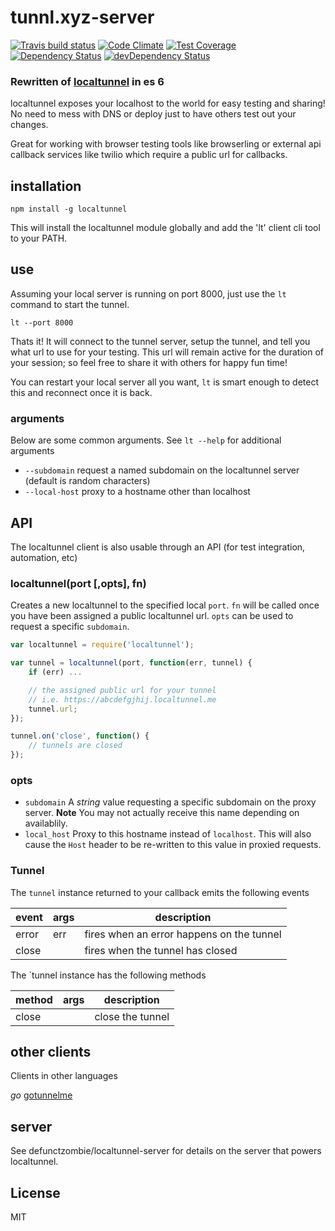 # tunnl.xyz-server
[![Travis build status](http://img.shields.io/travis/longle255/tunnl.xyz-server.svg?style=flat)](https://travis-ci.org/longle255/tunnl.xyz-server)
[![Code Climate](https://codeclimate.com/github/longle255/tunnl.xyz-server/badges/gpa.svg)](https://codeclimate.com/github/longle255/tunnl.xyz-server)
[![Test Coverage](https://codeclimate.com/github/longle255/tunnl.xyz-server/badges/coverage.svg)](https://codeclimate.com/github/longle255/tunnl.xyz-server)
[![Dependency Status](https://david-dm.org/longle255/tunnl.xyz-server.svg)](https://david-dm.org/longle255/tunnl.xyz-server)
[![devDependency Status](https://david-dm.org/longle255/tunnl.xyz-server/dev-status.svg)](https://david-dm.org/longle255/tunnl.xyz-server#info=devDependencies)

### Rewritten of [localtunnel](https://github.com/localtunnel/localtunnel) in es 6

localtunnel exposes your localhost to the world for easy testing and sharing! No need to mess with DNS or deploy just to have others test out your changes.

Great for working with browser testing tools like browserling or external api callback services like twilio which require a public url for callbacks.

## installation ##

```
npm install -g localtunnel
```

This will install the localtunnel module globally and add the 'lt' client cli tool to your PATH.

## use ##

Assuming your local server is running on port 8000, just use the ```lt``` command to start the tunnel.

```
lt --port 8000
```

Thats it! It will connect to the tunnel server, setup the tunnel, and tell you what url to use for your testing. This url will remain active for the duration of your session; so feel free to share it with others for happy fun time!

You can restart your local server all you want, ```lt``` is smart enough to detect this and reconnect once it is back.

### arguments

Below are some common arguments. See `lt --help` for additional arguments

* `--subdomain` request a named subdomain on the localtunnel server (default is random characters)
* `--local-host` proxy to a hostname other than localhost

## API ##

The localtunnel client is also usable through an API (for test integration, automation, etc)

### localtunnel(port [,opts], fn)

Creates a new localtunnel to the specified local `port`. `fn` will be called once you have been assigned a public localtunnel url. `opts` can be used to request a specific `subdomain`.

```javascript
var localtunnel = require('localtunnel');

var tunnel = localtunnel(port, function(err, tunnel) {
    if (err) ...

    // the assigned public url for your tunnel
    // i.e. https://abcdefgjhij.localtunnel.me
    tunnel.url;
});

tunnel.on('close', function() {
    // tunnels are closed
});
```

### opts

* `subdomain` A *string* value requesting a specific subdomain on the proxy server. **Note** You may not actually receive this name depending on availablily.
* `local_host` Proxy to this hostname instead of `localhost`. This will also cause the `Host` header to be re-written to this value in proxied requests.

### Tunnel

The `tunnel` instance returned to your callback emits the following events

|event|args|description|
|----|----|----|
|error|err|fires when an error happens on the tunnel|
|close||fires when the tunnel has closed|

The `tunnel instance has the following methods

|method|args|description|
|----|----|----|
|close||close the tunnel|

## other clients ##

Clients in other languages

*go* [gotunnelme](https://github.com/NoahShen/gotunnelme)

## server ##

See defunctzombie/localtunnel-server for details on the server that powers localtunnel.

## License ##
MIT

